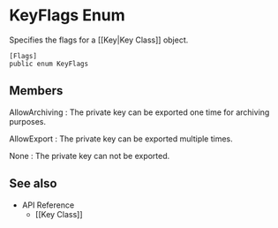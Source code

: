 # KeyFlags Enum

Specifies the flags for a [[Key|Key Class]] object.

    [Flags]
    public enum KeyFlags


## Members

AllowArchiving
: The private key can be exported one time for archiving purposes.

AllowExport
: The private key can be exported multiple times.

None
: The private key can not be exported.


## See also

* API Reference
    * [[Key Class]]
